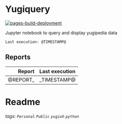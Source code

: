 # Yugiquery

[![pages-build-deployment](https://github.com/guigoruiz1/yugiquery/actions/workflows/pages/pages-build-deployment/badge.svg)](https://github.com/guigoruiz1/yugiquery/actions/workflows/pages/pages-build-deployment)

Jupyter notebook to query and display yugipedia data

    Last execution: @TIMESTAMP@

## Reports

|                    Report | Last execution       |
| -------------------------:|:-------------------- |
| @REPORT_|_TIMESTAMP@ |

# Readme


###### tags: `Personal` `Public` `yugioh` `python`